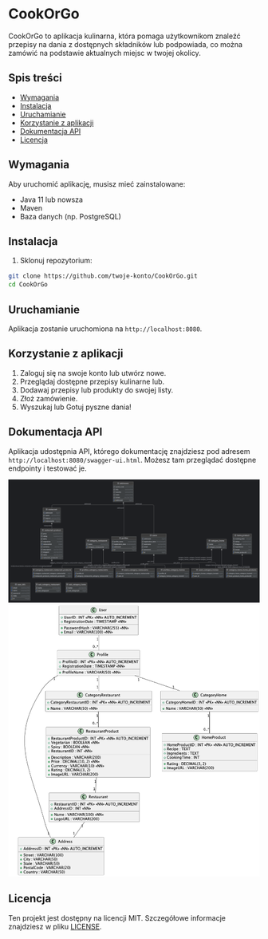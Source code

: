 # CookOrGo

CookOrGo to aplikacja kulinarna, która pomaga użytkownikom znaleźć przepisy na dania z dostępnych składników lub podpowiada, co można zamówić na podstawie aktualnych miejsc w twojej okolicy.

## Spis treści

- [Wymagania](#wymagania)
- [Instalacja](#instalacja)
- [Uruchamianie](#uruchamianie)
- [Korzystanie z aplikacji](#korzystanie-z-aplikacji)
- [Dokumentacja API](#dokumentacja-api)
- [Licencja](#licencja)

## Wymagania

Aby uruchomić aplikację, musisz mieć zainstalowane:

- Java 11 lub nowsza
- Maven
- Baza danych (np. PostgreSQL)

## Instalacja

1. Sklonuj repozytorium:

```bash
git clone https://github.com/twoje-konto/CookOrGo.git
cd CookOrGo
```
## Uruchamianie

Aplikacja zostanie uruchomiona na `http://localhost:8080`.

## Korzystanie z aplikacji

1. Zaloguj się na swoje konto lub utwórz nowe.
2. Przeglądaj dostępne przepisy kulinarne lub.
3. Dodawaj przepisy lub produkty do swojej listy.
4. Złoż zamówienie.
5. Wyszukaj lub Gotuj pyszne dania!

## Dokumentacja API

Aplikacja udostępnia API, którego dokumentację znajdziesz pod adresem `http://localhost:8080/swagger-ui.html`. Możesz tam przeglądać dostępne endpointy i testować je.

![Eksport bazy Danych](database.png)
![Struktura bazy Danych](database_structure.png)
## Licencja

Ten projekt jest dostępny na licencji MIT. Szczegółowe informacje znajdziesz w pliku [LICENSE](LICENSE).
